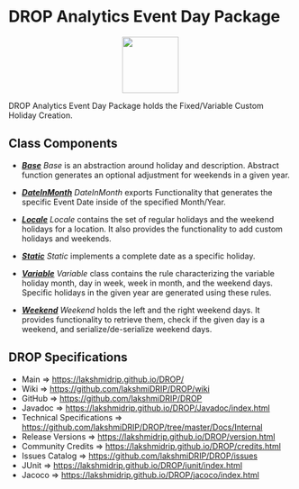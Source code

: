 # DROP Analytics Event Day Package

<p align="center"><img src="https://github.com/lakshmiDRIP/DROP/blob/master/DRIP_Logo.gif?raw=true" width="100"></p>

DROP Analytics Event Day Package holds the Fixed/Variable Custom Holiday Creation.

## Class Components

 * [***Base***](https://github.com/lakshmiDRIP/DROP/tree/master/src/main/java/org/drip/analytics/eventday/Base.java)
 <i>Base</i> is an abstraction around holiday and description. Abstract function generates an optional
 adjustment for weekends in a given year.

 * [***DateInMonth***](https://github.com/lakshmiDRIP/DROP/tree/master/src/main/java/org/drip/analytics/eventday/DateInMonth.java)
 <i>DateInMonth</i> exports Functionality that generates the specific Event Date inside of the specified
 Month/Year.

 * [***Locale***](https://github.com/lakshmiDRIP/DROP/tree/master/src/main/java/org/drip/analytics/eventday/Locale.java)
 <i>Locale</i> contains the set of regular holidays and the weekend holidays for a location. It also provides
 the functionality to add custom holidays and weekends.

 * [***Static***](https://github.com/lakshmiDRIP/DROP/tree/master/src/main/java/org/drip/analytics/eventday/Static.java)
 <i>Static</i> implements a complete date as a specific holiday.

 * [***Variable***](https://github.com/lakshmiDRIP/DROP/tree/master/src/main/java/org/drip/analytics/eventday/Variable.java)
 <i>Variable</i> class contains the rule characterizing the variable holiday month, day in week, week in
 month, and the weekend days. Specific holidays in the given year are generated using these rules.

 * [***Weekend***](https://github.com/lakshmiDRIP/DROP/tree/master/src/main/java/org/drip/analytics/eventday/Weekend.java)
 <i>Weekend</i> holds the left and the right weekend days. It provides functionality to retrieve them, check
 if the given day is a weekend, and serialize/de-serialize weekend days.


## DROP Specifications
 * Main                     => https://lakshmidrip.github.io/DROP/
 * Wiki                     => https://github.com/lakshmiDRIP/DROP/wiki
 * GitHub                   => https://github.com/lakshmiDRIP/DROP
 * Javadoc                  => https://lakshmidrip.github.io/DROP/Javadoc/index.html
 * Technical Specifications => https://github.com/lakshmiDRIP/DROP/tree/master/Docs/Internal
 * Release Versions         => https://lakshmidrip.github.io/DROP/version.html
 * Community Credits        => https://lakshmidrip.github.io/DROP/credits.html
 * Issues Catalog           => https://github.com/lakshmiDRIP/DROP/issues
 * JUnit                    => https://lakshmidrip.github.io/DROP/junit/index.html
 * Jacoco                   => https://lakshmidrip.github.io/DROP/jacoco/index.html
